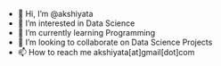 - 👋 Hi, I’m @akshiyata
- 👀 I’m interested in Data Science
- 🌱 I’m currently learning Programming
- 💞️ I’m looking to collaborate on Data Science Projects
- 📫 How to reach me akshiyata[at]gmail[dot]com

<!---
akshiyata/akshiyata is a ✨ special ✨ repository because its `README.md` (this file) appears on your GitHub profile.
You can click the Preview link to take a look at your changes.
--->
